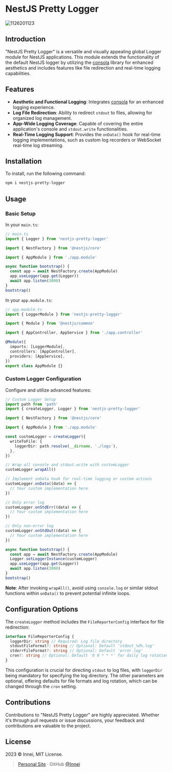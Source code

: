 # NestJS Pretty Logger

![1126201123](https://cdn.jsdelivr.net/gh/Innei/fancy-2023@main/2023/1126201123.png)

## Introduction

"NestJS Pretty Logger" is a versatile and visually appealing global Logger module for NestJS applications. This module extends the functionality of the default NestJS logger by utilizing the [consola](https://github.com/unjs/consola) library for enhanced aesthetics and includes features like file redirection and real-time logging capabilities.

## Features

- **Aesthetic and Functional Logging**: Integrates [consola](https://github.com/unjs/consola) for an enhanced logging experience.
- **Log File Redirection**: Ability to redirect `stdout` to files, allowing for organized log management.
- **App-Wide Logging Coverage**: Capable of covering the entire application's console and `stdout.write` functionalities.
- **Real-Time Logging Support**: Provides the `onData()` hook for real-time logging implementations, such as custom log recorders or WebSocket real-time log streaming.

## Installation

To install, run the following command:

```bash
npm i nestjs-pretty-logger
```

## Usage

### Basic Setup

In your `main.ts`:

```typescript
// main.ts
import { Logger } from 'nestjs-pretty-logger'

import { NestFactory } from '@nestjs/core'

import { AppModule } from './app.module'

async function bootstrap() {
  const app = await NestFactory.create(AppModule)
  app.useLogger(app.get(Logger))
  await app.listen(3000)
}
bootstrap()
```

In your `app.module.ts`:

```typescript
// app.module.ts
import { LoggerModule } from 'nestjs-pretty-logger'

import { Module } from '@nestjs/common'

import { AppController, AppService } from './app.controller'

@Module({
  imports: [LoggerModule],
  controllers: [AppController],
  providers: [AppService],
})
export class AppModule {}
```

### Custom Logger Configuration

Configure and utilize advanced features:

```typescript
// Custom Logger Setup
import path from 'path'
import { createLogger, Logger } from 'nestjs-pretty-logger'

import { NestFactory } from '@nestjs/core'

import { AppModule } from './app.module'

const customLogger = createLogger({
  writeToFile: {
    loggerDir: path.resolve(__dirname, './logs'),
  },
})

// Wrap all console and stdout.write with customLogger
customLogger.wrapAll()

// Implement onData hook for real-time logging or custom actions
customLogger.onData((data) => {
  // Your custom implementation here
})

// Only error log
customLogger.onStdErr((data) => {
  // Your custom implementation here
})

// Only non-error log
customLogger.onStdOut((data) => {
  // Your custom implementation here
})

async function bootstrap() {
  const app = await NestFactory.create(AppModule)
  Logger.setLoggerInstance(customLogger)
  app.useLogger(app.get(Logger))
  await app.listen(3000)
}
bootstrap()
```

**Note**: After invoking `wrapAll()`, avoid using `console.log` or similar stdout functions within `onData()` to prevent potential infinite loops.

## Configuration Options

The `createLogger` method includes the `FileReporterConfig` interface for file redirection:

```typescript
interface FileReporterConfig {
  loggerDir: string // Required: Log file directory
  stdoutFileFormat?: string // Optional: Default 'stdout_%d%.log'
  stderrFileFormat?: string // Optional: Default 'error.log'
  cron?: string // Optional: Default '0 0 * * *' for daily log rotation
}
```

This configuration is crucial for directing `stdout` to log files, with `loggerDir` being mandatory for specifying the log directory. The other parameters are optional, offering defaults for file formats and log rotation, which can be changed through the `cron` setting.

## Contributions

Contributions to "NestJS Pretty Logger" are highly appreciated. Whether it's through pull requests or issue discussions, your feedback and contributions are valuable to the project.

## License

2023 © Innei, MIT License.

> [Personal Site](https://innei.in/) · GitHub [@Innei](https://github.com/innei/)
